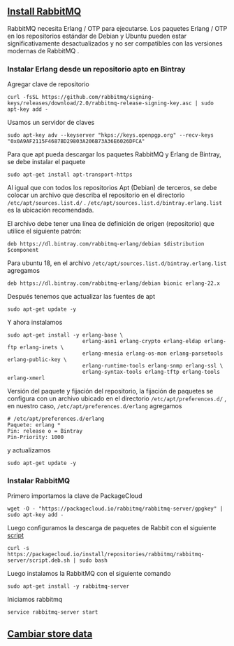 ## [Install RabbitMQ](https://www.rabbitmq.com/install-debian.html) 
RabbitMQ necesita Erlang / OTP para ejecutarse. Los paquetes Erlang / OTP en los repositorios estándar de Debian y Ubuntu pueden estar significativamente desactualizados y no ser compatibles con las versiones modernas de RabbitMQ .
### Instalar Erlang desde un repositorio apto en Bintray
Agregar clave de repositorio
````
curl -fsSL https://github.com/rabbitmq/signing-keys/releases/download/2.0/rabbitmq-release-signing-key.asc | sudo apt-key add -
````
Usamos un servidor de claves
````
sudo apt-key adv --keyserver "hkps://keys.openpgp.org" --recv-keys "0x0A9AF2115F4687BD29803A206B73A36E6026DFCA"
````
Para que apt pueda descargar los paquetes RabbitMQ y Erlang de Bintray, se debe instalar el paquete
````
sudo apt-get install apt-transport-https
````
Al igual que con todos los repositorios Apt (Debian) de terceros, se debe colocar un archivo que describa el repositorio en el directorio ``/etc/apt/sources.list.d/`` . ``/etc/apt/sources.list.d/bintray.erlang.list`` es la ubicación recomendada.

El archivo debe tener una línea de definición de origen (repositorio) que utilice el siguiente patrón:
````
deb https://dl.bintray.com/rabbitmq-erlang/debian $distribution $component
````
Para ubuntu 18, en el archivo ``/etc/apt/sources.list.d/bintray.erlang.list`` agregamos 
````
deb https://dl.bintray.com/rabbitmq-erlang/debian bionic erlang-22.x
````
Después tenemos que actualizar las fuentes de apt
````
sudo apt-get update -y
````
Y ahora instalamos
````
sudo apt-get install -y erlang-base \
                        erlang-asn1 erlang-crypto erlang-eldap erlang-ftp erlang-inets \
                        erlang-mnesia erlang-os-mon erlang-parsetools erlang-public-key \
                        erlang-runtime-tools erlang-snmp erlang-ssl \
                        erlang-syntax-tools erlang-tftp erlang-tools erlang-xmerl
````
Versión del paquete y fijación del repositorio, la fijación de paquetes se configura con un archivo ubicado en el directorio ``/etc/apt/preferences.d/`` , en nuestro caso, ``/etc/apt/preferences.d/erlang``
agregamos
````
# /etc/apt/preferences.d/erlang 
Paquete: erlang * 
Pin: release o = Bintray 
Pin-Priority: 1000
````
y actualizamos
````
sudo apt-get update -y
````
### Instalar RabbitMQ
Primero importamos la clave de PackageCloud 
````
wget -O - "https://packagecloud.io/rabbitmq/rabbitmq-server/gpgkey" | sudo apt-key add -
````
Luego configuramos la descarga de paquetes de Rabbit con el siguiente [script](https://packagecloud.io/rabbitmq/rabbitmq-server/install)
````
curl -s https://packagecloud.io/install/repositories/rabbitmq/rabbitmq-server/script.deb.sh | sudo bash
````
Luego instalamos la RabbitMQ con el siguiente comando
````
sudo apt-get install -y rabbitmq-server
````
Iniciamos rabbitmq
````
service rabbitmq-server start
````
## [Cambiar store data](https://www.rabbitmq.com/relocate.html)
